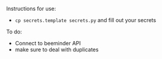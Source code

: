 Instructions for use:
* `cp secrets.template secrets.py` and fill out your secrets

To do:
* Connect to beeminder API
* make sure to deal with duplicates

